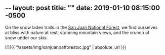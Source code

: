 --
layout: post
title: ""
date: 2019-01-10 08:15:00 -0500
--
On the snow laden trails in the [San Juan National Forest][san-juan], we find ourselves at bliss with nature at rest, stunning mountain views, and the crunch of snow under our skis.

![]({{ “/assets/img/sanjuannatforestxc.jpg” | absolute_url }})

[san-juan]: https://en.m.wikipedia.org/wiki/San_Juan_National_Forest